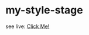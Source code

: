 # my-style-stage
see live: <a href="https://github.com/Maheshkumar-novice/my-style-stage">Click Me!</a>
